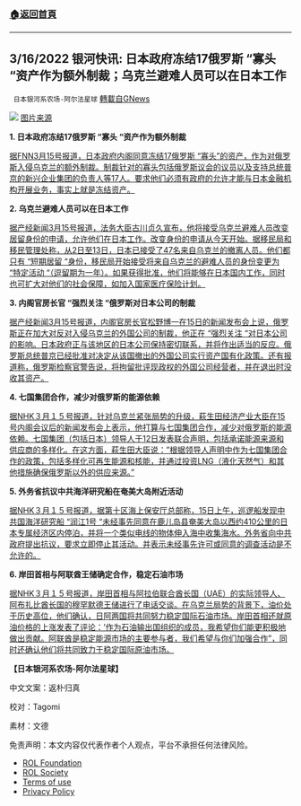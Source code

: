 ###  [:house:返回首頁](https://github.com/ourhimalayas/txt)
---


## 3/16/2022 银河快讯: 日本政府冻结17俄罗斯 &#8220;寡头 &#8220;资产作为额外制裁；乌克兰避难人员可以在日本工作
` 日本银河系农场-阿尔法星球` [轉載自GNews](https://gnews.org/zh-hans/2172118/)

![](https://assets.gnews.org/wp-content/uploads/2022/03/Screen-Shot-2022-03-15-at-11.07.06-PM.png)
[图片来源](https://news.yahoo.co.jp/articles/f53d184fe585a5715396e74f0909133a4b6d7d41/images/000)

**1. 日本政府冻结17俄罗斯 “寡头 “资产作为额外制裁**

[据FNN3月15号报道，日本政府内阁同意冻结17俄罗斯 “寡头”的资产，作为对俄罗斯入侵乌克兰的额外制裁。制裁针对的寡头包括俄罗斯议会的议员以及支持总统普京的新兴企业集团的负责人等17人。要求他们必须有政府的允许才能与日本金融机构开展业务，事实上就是冻结资产。](https://news.yahoo.co.jp/articles/5298c5fdc2dd258d1eda6d97d025b3535c6968c7)

**2. 乌克兰避难人员可以在日本工作**

[据产经新闻3月15号报道，法务大臣古川贞久宣布，他将接受乌克兰避难人员改变居留身份的申请，允许他们在日本工作。改变身份的申请从今天开始。据移民局和移民管理处称，从2日至13日，日本已接受了47名来自乌克兰的撤离人员。他们都只有 “短期居留 “身份，移民局开始接受将来自乌克兰的避难人员的身份变更为 “特定活动 “（逗留期为一年）。如果获得批准，他们将能够在日本国内工作，同时也可扩大对他们的社会保障，如加入国家医疗保险计划。](https://news.yahoo.co.jp/articles/ede73d13e7ba454aed5fcf3e15813dc72a4077f5)

**3. 内阁官房长官 “强烈关注 “俄罗斯对日本公司的制裁**

[据产经新闻3月15号报道，内阁官房长官松野博一在15日的新闻发布会上说，俄罗斯正在加大对反对入侵乌克兰的外国公司的制裁，他正在 “强烈关注 “对日本公司的影响。日本政府正与该地区的日本公司保持密切联系，并将作出适当的反应。俄罗斯总统普京已经批准对决定从该国撤出的外国公司实行资产国有化政策。还有报道称，俄罗斯检察官警告说，将拘留批评现政权的外国公司经营者，并在退出时没收其资产。](https://news.yahoo.co.jp/articles/3d21acebb3ee2493925b2b4df99bd399edfccff7)

**4. 七国集团合作，减少对俄罗斯的能源依赖**

[据NHK３月１５号报道，针对乌克兰紧张局势的升级，萩生田经济产业大臣在15号内阁会议后的新闻发布会上表示，他打算与七国集团合作，减少对俄罗斯的能源依赖。七国集团（包括日本）领导人于12日发表联合声明，包括承诺能源来源和供应商的多样化。在这方面，萩生田大臣说：”根据领导人声明中作为七国集团合作的政策，包括多样化可再生能源和核能，并通过投资LNG（液化天然气）和其他措施确保俄罗斯以外的供应来源。”](https://www3.nhk.or.jp/news/html/20220315/k10013531961000.html?utm_int=news-business_contents_list-items_011)

**5. 外务省抗议中共海洋研究船在奄美大岛附近活动**

[据NHK３月１５号报道，据第十区海上保安厅总部称，15日上午，巡逻船发现中共国海洋研究船 “润江1号 “未经事先同意在鹿儿岛县奄美大岛以西约410公里的日本专属经济区内停泊，并将一个类似电线的物体伸入海中收集海水。外务省向中共政府提出抗议，要求立即停止其活动。并表示未经事先许可或同意的调查活动是不允许的。](https://www3.nhk.or.jp/news/html/20220315/k10013533171000.html?utm_int=news-new_contents_latest_005)

**6. 岸田首相与阿联酋王储确定合作，稳定石油市场**

[据NHK３月１５号报道，岸田首相与阿拉伯联合酋长国（UAE）的实际领导人、阿布扎比酋长国的穆罕默德王储进行了电话交谈。在乌克兰局势的背景下，油价处于历史高位，他们确认，日阿两国将共同努力稳定国际石油市场。岸田首相还就原油价格的上涨发表了评论：’作为石油输出国组织的成员，我希望你们能更积极地做出贡献。阿联酋是稳定能源市场的主要参与者，我们希望与你们加强合作”，同时还确认他们将共同致力于稳定国际原油市场。](https://www3.nhk.or.jp/news/html/20220315/k10013533321000.html?utm_int=news-new_contents_latest_004)

**【日本银河系农场-阿尔法星球】**

中文文案：返朴归真

校对：Tagomi

素材：文德

 

免责声明：本文内容仅代表作者个人观点，平台不承担任何法律风险。

- [ROL Foundation](https://rolfoundation.org/)
- [ROL Society](https://rolsociety.org/)
- [Terms of use](https://gnews.org/terms-of-use-3/)
- [Privacy Policy](https://gnews.org/privacy-policy/)
